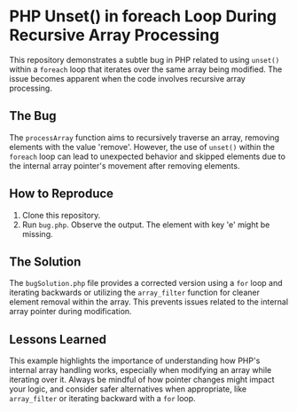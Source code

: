 # PHP Unset() in foreach Loop During Recursive Array Processing

This repository demonstrates a subtle bug in PHP related to using `unset()` within a `foreach` loop that iterates over the same array being modified. The issue becomes apparent when the code involves recursive array processing.

## The Bug

The `processArray` function aims to recursively traverse an array, removing elements with the value 'remove'.  However, the use of `unset()` within the `foreach` loop can lead to unexpected behavior and skipped elements due to the internal array pointer's movement after removing elements.

## How to Reproduce

1. Clone this repository.
2. Run `bug.php`. Observe the output. The element with key 'e' might be missing.

## The Solution

The `bugSolution.php` file provides a corrected version using a `for` loop and iterating backwards or utilizing the `array_filter` function for cleaner element removal within the array. This prevents issues related to the internal array pointer during modification.

## Lessons Learned

This example highlights the importance of understanding how PHP's internal array handling works, especially when modifying an array while iterating over it.  Always be mindful of how pointer changes might impact your logic, and consider safer alternatives when appropriate, like `array_filter` or iterating backward with a `for` loop.